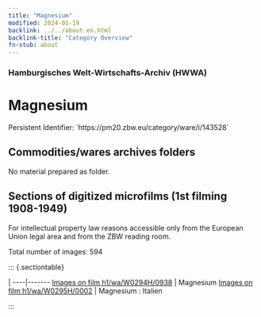```yaml
---
title: "Magnesium"
modified: 2024-01-19
backlink: ../../about.en.html
backlink-title: "Category Overview"
fn-stub: about
---
```


### Hamburgisches Welt-Wirtschafts-Archiv (HWWA)

# Magnesium

<div class="hint">Persistent Identifier: `https://pm20.zbw.eu/category/ware/i/143528`</div>







## Commodities/wares archives folders





No material prepared as folder.



<a id="filmsections" />

## Sections of digitized microfilms (1st filming 1908-1949)

<p>For intellectual property law reasons accessible only from the European Union legal area and from the ZBW reading room.</p>



<p>Total number of images: 594</p>




::: {.sectiontable}

 | 
----|-------
<a class="btn" href="https://pm20.zbw.eu/film/h1/wa/W0294H/0938" rel="nofollow">Images on film h1/wa/W0294H/0938</a> | Magnesium
<a class="btn" href="https://pm20.zbw.eu/film/h1/wa/W0295H/0002" rel="nofollow">Images on film h1/wa/W0295H/0002</a> | Magnesium : Italien


:::
















